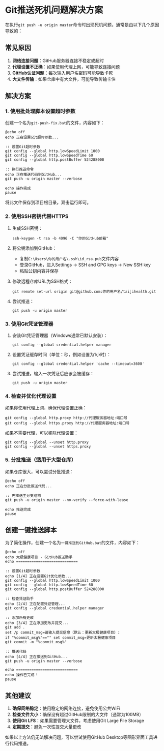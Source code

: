 # Git推送死机问题解决方案

在执行`git push -u origin master`命令时出现死机问题，通常是由以下几个原因导致的：

## 常见原因

1. **网络连接问题**：GitHub服务器连接不稳定或超时
2. **代理设置不正确**：如果使用代理上网，可能导致连接问题
3. **GitHub认证问题**：每次输入用户名密码可能导致卡死
4. **大文件传输**：如果仓库中有大文件，可能导致传输卡住

## 解决方案

### 1. 使用批处理脚本设置超时参数

创建一个名为`git-push-fix.bat`的文件，内容如下：

```batch
@echo off
echo 正在设置Git超时参数...

:: 设置Git超时参数
git config --global http.lowSpeedLimit 1000
git config --global http.lowSpeedTime 60
git config --global http.postBuffer 524288000

:: 执行推送命令
echo 正在推送代码到GitHub...
git push -u origin master --verbose

echo 操作完成
pause
```

将此文件保存到项目根目录，双击运行即可。

### 2. 使用SSH密钥代替HTTPS

1. 生成SSH密钥：
   ```
   ssh-keygen -t rsa -b 4096 -C "你的GitHub邮箱"
   ```

2. 将公钥添加到GitHub：
   - 复制`C:\Users\你的用户名\.ssh\id_rsa.pub`文件内容
   - 登录GitHub，进入Settings -> SSH and GPG keys -> New SSH key
   - 粘贴公钥内容并保存

3. 修改远程仓库URL为SSH格式：
   ```
   git remote set-url origin git@github.com:你的用户名/taijihealth.git
   ```

4. 尝试推送：
   ```
   git push -u origin master
   ```

### 3. 使用Git凭证管理器

1. 安装Git凭证管理器（Windows通常已默认安装）：
   ```
   git config --global credential.helper manager
   ```

2. 设置凭证缓存时间（单位：秒，例如设置为1小时）：
   ```
   git config --global credential.helper 'cache --timeout=3600'
   ```

3. 尝试推送，输入一次凭证后应该会被缓存：
   ```
   git push -u origin master
   ```

### 4. 检查并优化代理设置

如果你使用代理上网，确保代理设置正确：

```
git config --global http.proxy http://代理服务器地址:端口号
git config --global https.proxy http://代理服务器地址:端口号
```

如果不需要代理，可以移除代理设置：

```
git config --global --unset http.proxy
git config --global --unset https.proxy
```

### 5. 分批推送（适用于大型仓库）

如果仓库很大，可以尝试分批推送：

```batch
@echo off
echo 正在分批推送代码...

:: 先推送主分支结构
git push -u origin master --no-verify --force-with-lease

echo 推送完成
pause
```

## 创建一键推送脚本

为了简化操作，创建一个名为`一键推送到GitHub.bat`的文件，内容如下：

```batch
@echo off
echo 太极健康项目 - GitHub推送助手
echo ============================

:: 设置Git超时参数
echo [1/4] 正在设置Git优化参数...
git config --global http.lowSpeedLimit 1000
git config --global http.lowSpeedTime 60
git config --global http.postBuffer 524288000

:: 检查凭证助手
echo [2/4] 正在配置凭证管理...
git config --global credential.helper manager

:: 添加所有更改
echo [3/4] 正在添加更改并提交...
git add .
set /p commit_msg=请输入提交信息（默认：更新太极健康项目）: 
if "%commit_msg%"=="" set commit_msg=更新太极健康项目
git commit -m "%commit_msg%"

:: 推送代码
echo [4/4] 正在推送到GitHub...
git push -u origin master --verbose

echo ============================
echo 操作已完成！
pause
```

## 其他建议

1. **确保网络稳定**：使用稳定的网络连接，避免使用公共WiFi
2. **检查文件大小**：确保没有超过GitHub限制的大文件（通常为100MB）
3. **使用Git LFS**：如果需要管理大文件，考虑使用Git Large File Storage
4. **定期提交**：避免一次性提交大量更改

如果以上方法仍无法解决问题，可以尝试使用GitHub Desktop等图形界面工具进行代码推送。
